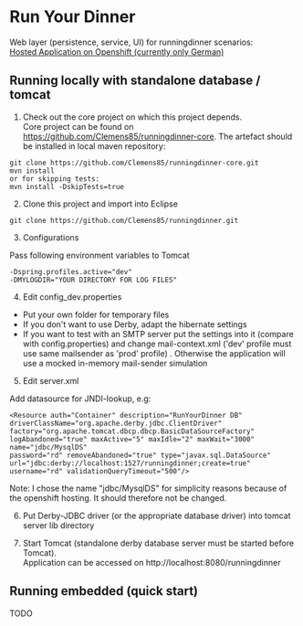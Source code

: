 Run Your Dinner
=============

Web layer (persistence, service, UI) for runningdinner scenarios:<br/>
<a href="http://runyourdinner-clemens.rhcloud.com/" target="_blank">Hosted Application on Openshift (currently only German)</a>

## Running locally with standalone database / tomcat

1) Check out the core project on which this project depends.<br/>
Core project can be found on <a href="https://github.com/Clemens85/runningdinner-core" target="_blank">https://github.com/Clemens85/runningdinner-core</a>.
The artefact should be installed in local maven repository:
```
git clone https://github.com/Clemens85/runningdinner-core.git
mvn install
or for skipping tests:
mvn install -DskipTests=true
```

2) Clone this project and import into Eclipse
```
git clone https://github.com/Clemens85/runningdinner.git
```

3) Configurations

Pass following environment variables to Tomcat
```
-Dspring.profiles.active="dev"
-DMYLOGDIR="YOUR DIRECTORY FOR LOG FILES" 
```

4) Edit config_dev.properties
* Put your own folder for temporary files
* If you don't want to use Derby, adapt the hibernate settings
* If you want to test with an SMTP server put the settings into it (compare with config.properties) and change mail-context.xml ('dev' profile must use same mailsender as 'prod' profile) . Otherwise the application will use a mocked in-memory mail-sender simulation

5) Edit server.xml

Add datasource for JNDI-lookup, e.g:
```
<Resource auth="Container" description="RunYourDinner DB" driverClassName="org.apache.derby.jdbc.ClientDriver" 
factory="org.apache.tomcat.dbcp.dbcp.BasicDataSourceFactory" logAbandoned="true" maxActive="5" maxIdle="2" maxWait="3000" name="jdbc/MysqlDS" 
password="rd" removeAbandoned="true" type="javax.sql.DataSource" url="jdbc:derby://localhost:1527/runningdinner;create=true" username="rd" validationQueryTimeout="500"/>
```
Note: I chose the name "jdbc/MysqlDS" for simplicity reasons because of the openshift hosting. It should therefore not be changed.

6) Put Derby-JDBC driver (or the appropriate database driver) into tomcat server lib directory

7) Start Tomcat (standalone derby database server must be started before Tomcat).<br/>
Application can be accessed on http://localhost:8080/runningdinner


## Running embedded (quick start)

TODO